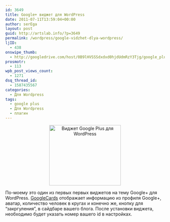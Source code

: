 ```yaml
---
id: 3649
title: Google+ виджет для WordPress
date: 2011-07-11T13:59:04+00:00
author: serEga
layout: post
guid: http://artslab.info/?p=3649
permalink: /wordpress/google-vidzhet-dlya-wordpress/
ljID:
  - 438
onswipe_thumb:
  - http://googledrive.com/host/0B9lHVSSSdxdxd0hjdUdmRzY3Tjg/google_plus_wordpress_widget.png
prosmotr:
  - 113
wpb_post_views_count:
  - 1271
dsq_thread_id:
  - 1587435567
categories:
  - Для Wordpress
tags:
  - google plus
  - Для Wordpress
  - плагин
---
```

<center>
  <img src="http://googledrive.com/host/0B9lHVSSSdxdxd0hjdUdmRzY3Tjg/google_plus_wordpress_widget.png" alt="Виджет Google Plus для WordPress" title="google_plus_wordpress_widget" width="226" height="191" class="alignnone size-full wp-image-3651" />
</center>

По-моему это один из первых первых виджетов на тему Google+ для WordPress. [GoogleCards](http://wordpress.org/extend/plugins/googlecards/ "плагин google plus для wordpress") отображает информацию из профиля Google+, аватар, количество человек в кругах и конечно же, кнопку для &#8220;закргуления&#8221;, в сайдбаре вашего блога. После установки виджета, необходимо будет указать номер вашего id в настройках.